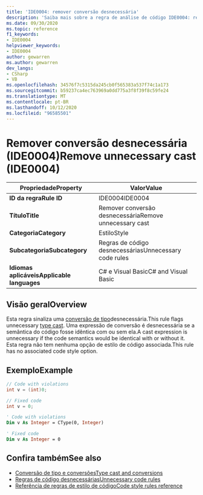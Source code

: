 ```yaml
---
title: 'IDE0004: remover conversão desnecessária'
description: 'Saiba mais sobre a regra de análise de código IDE0004: remover conversão desnecessária'
ms.date: 09/30/2020
ms.topic: reference
f1_keywords:
- IDE0004
helpviewer_keywords:
- IDE0004
author: gewarren
ms.author: gewarren
dev_langs:
- CSharp
- VB
ms.openlocfilehash: 34576f7c5315da245cb0f565383a537f74c1a173
ms.sourcegitcommit: b59237ca4ec763969a0dd775a3f8f39f8c59fe24
ms.translationtype: MT
ms.contentlocale: pt-BR
ms.lasthandoff: 10/12/2020
ms.locfileid: "96585501"
---
```

# <a name="remove-unnecessary-cast-ide0004"></a><span data-ttu-id="6d0a7-103">Remover conversão desnecessária (IDE0004)</span><span class="sxs-lookup"><span data-stu-id="6d0a7-103">Remove unnecessary cast (IDE0004)</span></span>

|<span data-ttu-id="6d0a7-104">Propriedade</span><span class="sxs-lookup"><span data-stu-id="6d0a7-104">Property</span></span>|<span data-ttu-id="6d0a7-105">Valor</span><span class="sxs-lookup"><span data-stu-id="6d0a7-105">Value</span></span>|
|-|-|
| <span data-ttu-id="6d0a7-106">**ID da regra**</span><span class="sxs-lookup"><span data-stu-id="6d0a7-106">**Rule ID**</span></span> | <span data-ttu-id="6d0a7-107">IDE0004</span><span class="sxs-lookup"><span data-stu-id="6d0a7-107">IDE0004</span></span> |
| <span data-ttu-id="6d0a7-108">**Título**</span><span class="sxs-lookup"><span data-stu-id="6d0a7-108">**Title**</span></span> | <span data-ttu-id="6d0a7-109">Remover conversão desnecessária</span><span class="sxs-lookup"><span data-stu-id="6d0a7-109">Remove unnecessary cast</span></span> |
| <span data-ttu-id="6d0a7-110">**Categoria**</span><span class="sxs-lookup"><span data-stu-id="6d0a7-110">**Category**</span></span> | <span data-ttu-id="6d0a7-111">Estilo</span><span class="sxs-lookup"><span data-stu-id="6d0a7-111">Style</span></span> |
| <span data-ttu-id="6d0a7-112">**Subcategoria**</span><span class="sxs-lookup"><span data-stu-id="6d0a7-112">**Subcategory**</span></span> | <span data-ttu-id="6d0a7-113">Regras de código desnecessárias</span><span class="sxs-lookup"><span data-stu-id="6d0a7-113">Unnecessary code rules</span></span> |
| <span data-ttu-id="6d0a7-114">**Idiomas aplicáveis**</span><span class="sxs-lookup"><span data-stu-id="6d0a7-114">**Applicable languages**</span></span> | <span data-ttu-id="6d0a7-115">C# e Visual Basic</span><span class="sxs-lookup"><span data-stu-id="6d0a7-115">C# and Visual Basic</span></span> |

## <a name="overview"></a><span data-ttu-id="6d0a7-116">Visão geral</span><span class="sxs-lookup"><span data-stu-id="6d0a7-116">Overview</span></span>

<span data-ttu-id="6d0a7-117">Esta regra sinaliza uma [conversão de tipo](../../../csharp/programming-guide/types/casting-and-type-conversions.md)desnecessária.</span><span class="sxs-lookup"><span data-stu-id="6d0a7-117">This rule flags unnecessary [type cast](../../../csharp/programming-guide/types/casting-and-type-conversions.md).</span></span> <span data-ttu-id="6d0a7-118">Uma expressão de conversão é desnecessária se a semântica do código fosse idêntica com ou sem ela.</span><span class="sxs-lookup"><span data-stu-id="6d0a7-118">A cast expression is unnecessary if the code semantics would be identical with or without it.</span></span> <span data-ttu-id="6d0a7-119">Esta regra não tem nenhuma opção de estilo de código associada.</span><span class="sxs-lookup"><span data-stu-id="6d0a7-119">This rule has no associated code style option.</span></span>

## <a name="example"></a><span data-ttu-id="6d0a7-120">Exemplo</span><span class="sxs-lookup"><span data-stu-id="6d0a7-120">Example</span></span>

```csharp
// Code with violations
int v = (int)0;

// Fixed code
int v = 0;
```

```vb
' Code with violations
Dim v As Integer = CType(0, Integer)

' Fixed code
Dim v As Integer = 0
```

## <a name="see-also"></a><span data-ttu-id="6d0a7-121">Confira também</span><span class="sxs-lookup"><span data-stu-id="6d0a7-121">See also</span></span>

- [<span data-ttu-id="6d0a7-122">Conversão de tipo e conversões</span><span class="sxs-lookup"><span data-stu-id="6d0a7-122">Type cast and conversions</span></span>](../../../csharp/programming-guide/types/casting-and-type-conversions.md)
- [<span data-ttu-id="6d0a7-123">Regras de código desnecessárias</span><span class="sxs-lookup"><span data-stu-id="6d0a7-123">Unnecessary code rules</span></span>](unnecessary-code-rules.md)
- [<span data-ttu-id="6d0a7-124">Referência de regras de estilo de código</span><span class="sxs-lookup"><span data-stu-id="6d0a7-124">Code style rules reference</span></span>](index.md)
